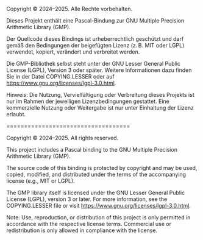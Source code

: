 Copyright © 2024–2025. Alle Rechte vorbehalten.

Dieses Projekt enthält eine Pascal-Bindung zur GNU Multiple Precision Arithmetic Library (GMP).

Der Quellcode dieses Bindings ist urheberrechtlich geschützt und darf gemäß den Bedingungen der beigefügten Lizenz (z. B. MIT oder LGPL) verwendet, kopiert, verändert und verbreitet werden.

Die GMP-Bibliothek selbst steht unter der GNU Lesser General Public License (LGPL), Version 3 oder später. Weitere Informationen dazu finden Sie in der Datei COPYING.LESSER oder auf https://www.gnu.org/licenses/lgpl-3.0.html.

Hinweis:
Die Nutzung, Vervielfältigung oder Verbreitung dieses Projekts ist nur im Rahmen der jeweiligen Lizenzbedingungen gestattet. Eine kommerzielle Nutzung oder Weitergabe ist nur unter Einhaltung der Lizenz erlaubt.


===================================

Copyright © 2024–2025. All rights reserved.

This project includes a Pascal binding to the GNU Multiple Precision Arithmetic Library (GMP).

The source code of this binding is protected by copyright and may be used, copied, modified, and distributed under the terms of the accompanying license (e.g., MIT or LGPL).

The GMP library itself is licensed under the GNU Lesser General Public License (LGPL), version 3 or later. For more information, see the COPYING.LESSER file or visit https://www.gnu.org/licenses/lgpl-3.0.html.

Note:
Use, reproduction, or distribution of this project is only permitted in accordance with the respective license terms. Commercial use or redistribution is only allowed in compliance with the license.







